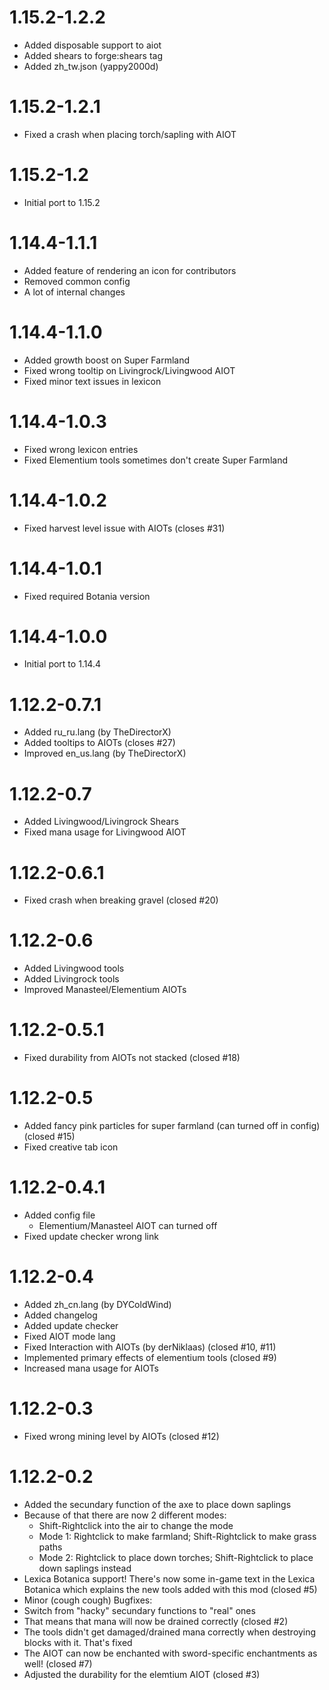 # 1.15.2-1.2.2
- Added disposable support to aiot
- Added shears to forge:shears tag
- Added zh_tw.json (yappy2000d)

# 1.15.2-1.2.1
- Fixed a crash when placing torch/sapling with AIOT

# 1.15.2-1.2
- Initial port to 1.15.2

# 1.14.4-1.1.1
- Added feature of rendering an icon for contributors
- Removed common config
- A lot of internal changes

# 1.14.4-1.1.0
- Added growth boost on Super Farmland
- Fixed wrong tooltip on Livingrock/Livingwood AIOT
- Fixed minor text issues in lexicon

# 1.14.4-1.0.3
- Fixed wrong lexicon entries
- Fixed Elementium tools sometimes don't create Super Farmland

# 1.14.4-1.0.2
- Fixed harvest level issue with AIOTs (closes #31)

# 1.14.4-1.0.1
- Fixed required Botania version

# 1.14.4-1.0.0
- Initial port to 1.14.4

# 1.12.2-0.7.1
- Added ru_ru.lang (by TheDirectorX)
- Added tooltips to AIOTs (closes #27)
- Improved en_us.lang (by TheDirectorX)

# 1.12.2-0.7
- Added Livingwood/Livingrock Shears
- Fixed mana usage for Livingwood AIOT

# 1.12.2-0.6.1
- Fixed crash when breaking gravel (closed #20)

# 1.12.2-0.6
- Added Livingwood tools
- Added Livingrock tools
- Improved Manasteel/Elementium AIOTs

# 1.12.2-0.5.1
- Fixed durability from AIOTs not stacked (closed #18)

# 1.12.2-0.5
- Added fancy pink particles for super farmland (can turned off in config) (closed #15)
- Fixed creative tab icon

# 1.12.2-0.4.1
- Added config file
    - Elementium/Manasteel AIOT can turned off
- Fixed update checker wrong link

# 1.12.2-0.4
- Added zh_cn.lang (by DYColdWind)
- Added changelog
- Added update checker
- Fixed AIOT mode lang
- Fixed Interaction with AIOTs (by derNiklaas) (closed #10, #11)
- Implemented primary effects of elementium tools (closed #9)
- Increased mana usage for AIOTs


# 1.12.2-0.3
- Fixed wrong mining level by AIOTs (closed #12)


# 1.12.2-0.2
- Added the secundary function of the axe to place down saplings
- Because of that there are now 2 different modes:
    - Shift-Rightclick into the air to change the mode
    - Mode 1: Rightclick to make farmland; Shift-Rightclick to make grass paths
    - Mode 2: Rightclick to place down torches; Shift-Rightclick to place down saplings instead
- Lexica Botanica support! There's now some in-game text in the Lexica Botanica which explains the new tools added with this mod (closed #5)
- Minor (cough cough) Bugfixes:
- Switch from "hacky" secundary functions to "real" ones
- That means that mana will now be drained correctly (closed #2)
- The tools didn't get damaged/drained mana correctly when destroying blocks with it. That's fixed
- The AIOT can now be enchanted with sword-specific enchantments as well! (closed #7)
- Adjusted the durability for the elemtium AIOT (closed #3)